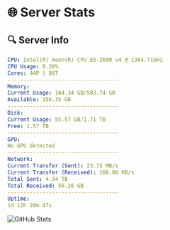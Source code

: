 # 🌐 Server Stats
## 🔍 Server Info
```yaml
CPU: Intel(R) Xeon(R) CPU E5-2699 v4 @ 1364.71GHz
CPU Usage: 0.30%
Cores: 44P | 88T
-----------------------------------
Memory:
Current Usage: 144.34 GB/503.74 GB
Available: 356.35 GB
-----------------------------------
Disk:
Current Usage: 55.57 GB/1.71 TB
Free: 1.57 TB
-----------------------------------
GPU:
No GPU detected
-----------------------------------
Network:
Current Transfer (Sent): 23.73 MB/s
Current Transfer (Received): 106.06 KB/s
Total Sent: 4.34 TB
Total Received: 56.26 GB
-----------------------------------
Uptime:
1d 12h 20m 47s
```
![GitHub Stats](https://img.shields.io/badge/Updated-2025-03-09_09:43:36-blue)